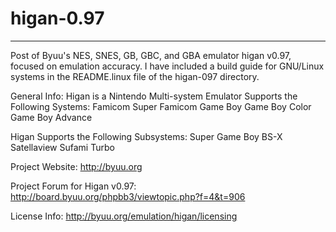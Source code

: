 # higan-0.97
----
Post of Byuu's NES, SNES, GB, GBC, and GBA emulator higan v0.97, focused
on emulation accuracy.  I have included a build guide for GNU/Linux 
systems in the README.linux file of the higan-097 directory.

General Info:
Higan is a Nintendo Multi-system Emulator Supports the Following Systems:
 Famicom
 Super Famicom
 Game Boy
 Game Boy Color
 Game Boy Advance

Higan Supports the Following Subsystems:
 Super Game Boy
 BS-X Satellaview
 Sufami Turbo

Project Website:
http://byuu.org

Project Forum for Higan v0.97:
http://board.byuu.org/phpbb3/viewtopic.php?f=4&t=906

License Info:
http://byuu.org/emulation/higan/licensing
